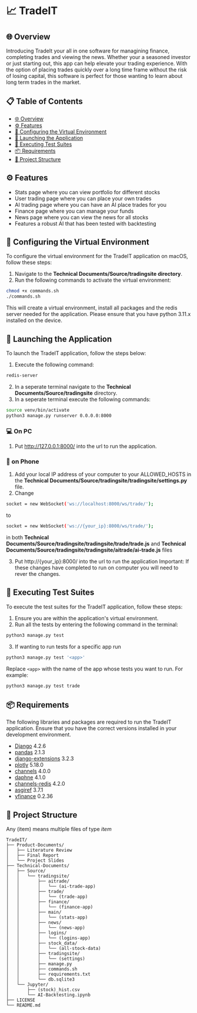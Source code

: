 # 📈 TradeIT

## 🌐 Overview
Introducing TradeIt your all in one software for managining finance, completing trades and viewing the news. Whether your a seasoned investor or just starting out, this app can help elevate your trading experience. With the option of placing trades quickly over a long time frame without the risk of losing capital, this software is perfect for those wanting to learn about long term trades in the market.

## 📋 Table of Contents

- [🌐 Overview](#overview)
- [⚙️ Features](#features)
- [🌱 Configuring the Virtual Environment](#running-the-virtual-environment)
- [🚀 Launching the Application](#running-the-program)
- [🧪 Executing Test Suites](#running-the-tests) 
- [📦 Requirements](#requirements)
- [🌲 Project Structure](#project-structure) 

## ⚙️ Features

- Stats page where you can view portfolio for different stocks
- User trading page where you can place your own trades
- AI trading page where you can have an AI place trades for you
- Finance page where you can manage your funds
- News page where you can view the news for all stocks
- Features a robust AI that has been tested with backtesting


## 🌱 Configuring the Virtual Environment

To configure the virtual environment for the TradeIT application on macOS, follow these steps:

1. Navigate to the **Technical Documents/Source/tradingsite directory**.
2. Run the following commands to activate the virtual environment:

```bash
chmod +x commands.sh
./commands.sh
```

This will create a virtual environment, install all packages and the redis server needed for the application. Please ensure that you have python 3.11.x installed on the device.

## 🚀 Launching the Application

To launch the TradeIT application, follow the steps below:

1. Execute the following command:

```bash
redis-server
```
2. In a seperate terminal navigate to the **Technical Documents/Source/tradingsite** directory.
3. In a seperate terminal execute the following commands:

```bash
source venv/bin/activate
python3 manage.py runserver 0.0.0.0:8000
```
### 💻 On PC
1. Put http://127.0.0.1:8000/ into the url to run the application.

### 📱 on Phone
1. Add your local IP address of your computer to your ALLOWED_HOSTS in the **Technical Documents/Source/tradingsite/tradingsite/settings.py** file.
2. Change
```bash
socket = new WebSocket('ws://localhost:8000/ws/trade/');
```
to
```bash
socket = new WebSocket('ws://{your_ip}:8000/ws/trade/');
```
in both **Technical Documents/Source/tradingsite/tradingsite/trade/trade.js** and **Technical Documents/Source/tradingsite/tradingsite/aitrade/ai-trade.js** files

3. Put http://{your_ip}:8000/ into the url to run the application
Important: If these changes have completed to run on computer you will need to rever the changes.
## 🧪 Executing Test Suites

To execute the test suites for the TradeIT application, follow these steps:

1. Ensure you are within the application's virtual environment.
2. Run all the tests by entering the following command in the terminal:

```bash
python3 manage.py test
```

3. If wanting to run tests for a specific app run

```bash
python3 manage.py test '<app>'
```
Replace `<app>` with the name of the app whose tests you want to run. For example:

```bash
python3 manage.py test trade
```

## 📦 Requirements
The following libraries and packages are required to run the TradeIT application. Ensure that you have the correct versions installed in your development environment.
- [Django](https://www.djangoproject.com/) 4.2.6
- [pandas](https://pandas.pydata.org/docs/) 2.1.3
- [django-extensions](https://django-extensions.readthedocs.io) 3.2.3
- [plotly](https://plotly.com/python/) 5.18.0
- [channels](https://channels.readthedocs.io/en/latest/) 4.0.0
- [daphne](https://docs.djangoproject.com/en/5.0/howto/deployment/asgi/daphne/) 4.1.0
- [channels-redis](https://channels.readthedocs.io/en/stable/topics/channel_layers.html) 4.2.0
- [asgiref](https://asgi.readthedocs.io/en/latest/) 3.7.1
- [yfinance](https://pypi.org/project/yfinance/) 0.2.36

## 🌲 Project Structure
Any (item) means multiple files of type *item*

```plaintext
TradeIT/
├── Product-Documents/
│   ├── Literature Review
│   ├── Final Report
│   └── Project Slides
├── Technical-Documents/
│   ├── Source/
│   │   └── tradingsite/
│   │       ├── aitrade/
│   │       │   └── (ai-trade-app)
│   │       ├── trade/
│   │       │   └── (trade-app)
│   │       ├── finance/
│   │       │   └── (finance-app)
│   │       ├── main/
│   │       │   └── (stats-app)
│   │       ├── news/
│   │       │   └── (news-app)
│   │       ├── logins/
│   │       │   └── (logins-app)
│   │       ├── stock_data/
│   │       │   └── (all-stock-data)
│   │       ├── tradingsite/
│   │       │   └── (settings)
│   │       ├── manage.py
│   │       ├── commands.sh
│   │       ├── requirements.txt
│   │       └── db.sqlite3
│   └── Jupyter/
│       ├── (stock)_hist.csv
│       └── AI-Backtesting.ipynb
├── LICENSE
└── README.md
```
